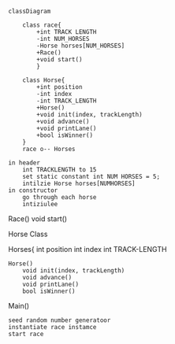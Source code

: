 ```mermaid
classDiagram

    class race{
        +int TRACK LENGTH
        -int NUM_HORSES
        -Horse horses[NUM_HORSES]
        +Race()
        +void start()
        }

    class Horse{
        +int position
        -int index
        -int TRACK_LENGTH
        +Horse()
        +void init(index, trackLength)
        +void advance()
        +void printLane()
        +bool isWinner()
    }
    race o-- Horses
```
    in header
        int TRACKLENGTH to 15
        set static constant int NUM HORSES = 5;
        intilzie Horse horses[NUMHORSES]
    in constructor
        go through each horse
        intiziulee  
Race()
void start()

Horse Class

Horses{
    int position 
    int index
    int TRACK-LENGTH

    Horse()
        void init(index, trackLength)
        void advance()
        void printLane()
        bool isWinner()

 Main()

    seed random number generatoor
    instantiate race instamce
    start race

